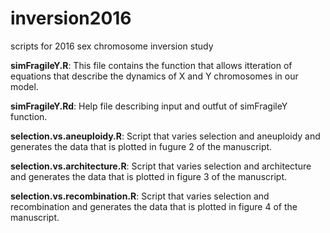 # inversion2016
scripts for 2016 sex chromosome inversion study

**simFragileY.R**: This file contains the function that allows itteration of equations that describe the dynamics of X and Y chromosomes in our model.  

**simFragileY.Rd**: Help file describing input and outfut of simFragileY function.

**selection.vs.aneuploidy.R**: Script that varies selection and aneuploidy and generates the data that is plotted in fugure 2 of the manuscript.

**selection.vs.architecture.R**: Script that varies selection and architecture and generates the data that is plotted in figure 3 of the manuscript.

**selection.vs.recombination.R**: Script that varies selection and recombination and generates the data that is plotted in figure 4 of the manuscript.

